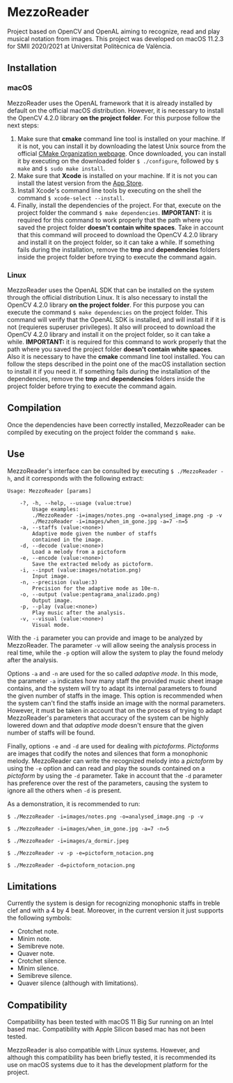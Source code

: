 # MezzoReader
 Project based on OpenCV and OpenAL aiming to recognize, read and play musical notation from images. This project was developed on macOS 11.2.3 for SMII 2020/2021 at Universitat Politècnica de València.
 
 ## Installation
 ### macOS
 MezzoReader uses the OpenAL framework that it is already installed by default on the official macOS distribution. However, it is necessary to install the OpenCV 4.2.0 library **on the project folder**. For this purpose follow the next steps:
 1. Make sure that **cmake** command line tool is installed on your machine. If it is not, you can install it by downloading the latest Unix source from the official [CMake Organization webpage](https://cmake.org/download/). Once downloaded, you can install it by executing on the downloaded folder `$ ./configure`, followed by `$ make` and `$ sudo make install`.
 2. Make sure that **Xcode** is installed on your machine. If it is not you can install the latest version from the [App Store](https://www.google.com/url?sa=t&rct=j&q=&esrc=s&source=web&cd=&cad=rja&uact=8&ved=2ahUKEwj4ju7fnYrwAhXRbsAKHWJhAW4QFjAAegQIAxAD&url=https%3A%2F%2Fapps.apple.com%2Fes%2Fapp%2Fxcode%2Fid497799835%3Fmt%3D12&usg=AOvVaw2hyaQ-p-FBilgfTLM1S46t).
 3. Install Xcode's command line tools by executing on the shell the command `$ xcode-select --install`.
 4. Finally, install the dependencies of the project. For that, execute on the project folder the command `$ make dependencies`. **IMPORTANT:** it is required for this command to work properly that the path where you saved the project folder **doesn't contain white spaces**. Take in account that this command will proceed to download the OpenCV 4.2.0 library and install it on the project folder, so it can take a while. If something fails during the installation, remove the **tmp** and **dependencies** folders inside the project folder before trying to execute the command again.
 
 ### Linux
 MezzoReader uses the OpenAL SDK that can be installed on the system through the official distribution Linux. It is also necessary to install the OpenCV 4.2.0 library **on the project folder**. For this purpose you can execute the command `$ make dependencies` on the project folder. This command will verify that the OpenAL SDK is installed, and will install it if it is not (requieres superuser privileges). It also will proceed to download the OpenCV 4.2.0 library and install it on the project folder, so it can take a while. **IMPORTANT:** it is required for this command to work properly that the path where you saved the project folder **doesn't contain white spaces**. Also it is necessary to have the **cmake** command line tool installed. You can follow the steps described in the point one of the macOS installation section to install it if you need it. If something fails during the installation of the dependencies, remove the **tmp** and **dependencies** folders inside the project folder before trying to execute the command again.
 
 ## Compilation
 Once the dependencies have been correctly installed, MezzoReader can be compiled by executing on the project folder the command `$ make`.
 
 ## Use
 MezzoReader's interface can be consulted by executing `$ ./MezzoReader -h`, and it corresponds with the following extract:
 ```
 Usage: MezzoReader [params] 

     -?, -h, --help, --usage (value:true)
         Usage examples: 
         ./MezzoReader -i=images/notes.png -o=analysed_image.png -p -v 
         ./MezzoReader -i=images/when_im_gone.jpg -a=7 -n=5
     -a, --staffs (value:<none>)
         Adaptive mode given the number of staffs
         contained in the image.
     -d, --decode (value:<none>)
         Load a melody from a pictoform
     -e, --encode (value:<none>)
         Save the extracted melody as pictoform.
     -i, --input (value:images/notation.png)
         Input image.
     -n, --precision (value:3)
         Precision for the adaptive mode as 10e-n.
     -o, --output (value:pentagrama_analizado.png)
         Output image.
     -p, --play (value:<none>)
         Play music after the analysis.
     -v, --visual (value:<none>)
         Visual mode.
 
 ```
 With the `-i` parameter you can provide and image to be analyzed by MezzoReader. The parameter `-v` will allow seeing the analysis process in real time, while the `-p` option will allow the system to play the found melody after the analysis.
 
 Options `-a` and `-n` are used for the so called *adaptive mode*. In this mode, the parameter `-a` indicates how many staff the provided music sheet image contains, and the system will try to adapt its internal parameters to found the given number of staffs in the image. This option is recommended when the system can't find the staffs inside an image with the normal parameters. However, it must be taken in account that on the process of trying to adapt MezzoReader's parameters that accuracy of the system can be highly lowered down and that *adaptive mode* doesn't ensure that the given number of staffs will be found.
 
 Finally, options `-e` and `-d` are used for dealing with *pictoforms*. *Pictoforms* are images that codify the notes and silences that form a monophonic melody. MezzoReader can write the recognized melody into a *pictoform* by using the `-e` option and can read and play the sounds contained on a *pictoform* by using the `-d` parameter. Take in account that the `-d` parameter has preference over the rest of the parameters, causing the system to ignore all the others when `-d` is present.

As a demonstration, it is recommended to run:

`$ ./MezzoReader -i=images/notes.png -o=analysed_image.png -p -v`

`$ ./MezzoReader -i=images/when_im_gone.jpg -a=7 -n=5`

`$ ./MezzoReader -i=images/a_dormir.jpeg`

`$ ./MezzoReader -v -p -e=pictoform_notacion.png`

`$ ./MezzoReader -d=pictoform_notacion.png`
 
 ## Limitations
 Currently the system is design for recognizing monophonic staffs in treble clef and with a 4 by 4 beat. Moreover, in the current version it just supports the following symbols:
 * Crotchet note.
 * Minim note.
 * Semibreve note.
 * Quaver note.
 * Crotchet silence.
 * Minim silence.
 * Semibreve silence.
 * Quaver silence (although with limitations).
 
 ## Compatibility
 Compatibility has been tested with macOS 11 Big Sur running on an Intel based mac. Compatibility with Apple Silicon based mac has not been tested.
 
 MezzoReader is also compatible with Linux systems. However, and although this compatibility has been briefly tested, it is recommended its use on macOS systems due to it has the development platform for the project.
